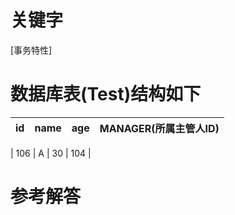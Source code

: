# 关键字

[事务特性]

# 数据库表(Test)结构如下
| id | name | age | MANAGER(所属主管人ID) |
| --- | --- | --- | --- |

| 106 | A | 30 | 104 |




# 参考解答



